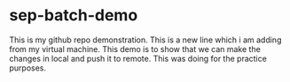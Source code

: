 # sep-batch-demo
This is my github repo demonstration.
This is a new line which i am adding from my virtual machine.
This demo is to show that we can make the changes in local and push it to remote.
This was doing for the practice purposes.
